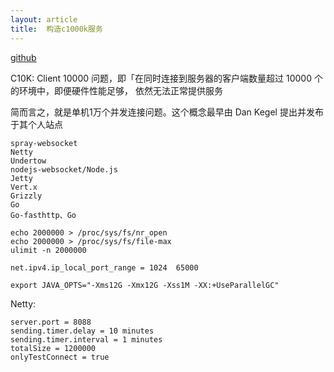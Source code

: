 ```yaml
---
layout: article
title:  构造c1000k服务
---
```


[github](https://github.com/smallnest/C1000K-Servers)

C10K:  Client 10000 问题，即「在同时连接到服务器的客户端数量超过 10000 个的环境中，即便硬件性能足够， 依然无法正常提供服务

简而言之，就是单机1万个并发连接问题。这个概念最早由 Dan Kegel 提出并发布于其个人站点

```
spray-websocket
Netty
Undertow
nodejs-websocket/Node.js
Jetty
Vert.x
Grizzly
Go
Go-fasthttp、Go
```

```
echo 2000000 > /proc/sys/fs/nr_open
echo 2000000 > /proc/sys/fs/file-max
ulimit -n 2000000
```

```
net.ipv4.ip_local_port_range = 1024  65000
```

```
export JAVA_OPTS="-Xms12G -Xmx12G -Xss1M -XX:+UseParallelGC"
```

Netty:

```
server.port = 8088
sending.timer.delay = 10 minutes
sending.timer.interval = 1 minutes
totalSize = 1200000
onlyTestConnect = true
```
